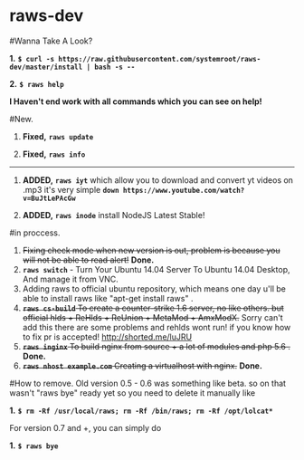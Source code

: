 # raws-dev
#Wanna Take A Look?

**1.** **``$ curl -s https://raw.githubusercontent.com/systemroot/raws-dev/master/install | bash -s --``**

**2.** **``$ raws help``**

**I Haven't end work with all commands which you can see on help!**

#New.

1. **Fixed,** **`raws update`**

2. **Fixed,** **`raws info`**

---

1. **ADDED,** **`raws iyt`** which allow you to download and convert yt videos on .mp3 it's very simple 
**`down https://www.youtube.com/watch?v=BuJtLePAcGw`**

2. **ADDED,** **`raws inode`** install NodeJS Latest Stable!



#in proccess.

1. ~~Fixing check mode when new version is out, problem is because you will not be able to read alert!~~ **Done.**
2. **`raws switch`** - Turn Your Ubuntu 14.04 Server To Ubuntu 14.04 Desktop, And manage it from VNC.
3. Adding raws to official ubuntu repository, which means one day u'll be able to install raws like "apt-get install raws" .
4. ~~**`raws cs-build`** To create a counter-strike 1.6 server, no like others. but official hlds + ReHlds + ReUnion + MetaMod + AmxModX.~~ Sorry can't add this there are some problems and rehlds wont run! if you know how to fix pr is accepted! http://shorted.me/luJRU
5. ~~**`raws inginx`** To build nginx from source + a lot of modules and php 5.6 .~~ **Done.**
6. ~~**`raws nhost example.com`** Creating a virtualhost with nginx.~~ **Done.**

#How to remove.
Old version 0.5 - 0.6 was something like beta. 
so on that wasn't "raws bye" ready yet so you need to delete it manually like

**1.** **``$ rm -Rf /usr/local/raws; rm -Rf /bin/raws; rm -Rf /opt/lolcat*``**

For version 0.7 and +, you can simply do

**1.** **``$ raws bye``**
